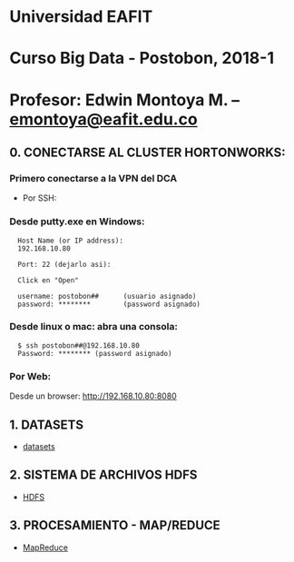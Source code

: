 # Universidad EAFIT
# Curso Big Data - Postobon, 2018-1
# Profesor: Edwin Montoya M. – emontoya@eafit.edu.co

## 0. CONECTARSE AL CLUSTER HORTONWORKS:

### Primero conectarse a la VPN del DCA

* Por SSH:

### Desde putty.exe en Windows:

      Host Name (or IP address):
      192.168.10.80

      Port: 22 (dejarlo asi):

      Click en "Open"

      username: postobon##      (usuario asignado)
      password: ********        (password asignado)

### Desde linux o mac: abra una consola:

      $ ssh postobon##@192.168.10.80
      Password: ******** (password asignado)

### Por Web:

Desde un browser: http://192.168.10.80:8080      

## 1. DATASETS

* [datasets](datasets)

## 2. SISTEMA DE ARCHIVOS HDFS

* [HDFS](01-hdfs)

## 3. PROCESAMIENTO - MAP/REDUCE

* [MapReduce](02-mapreduce)
